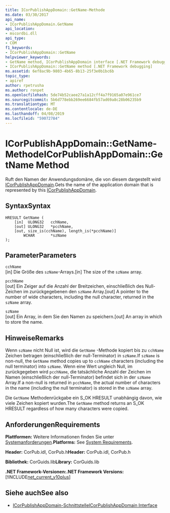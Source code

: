 ```yaml
---
title: ICorPublishAppDomain::GetName-Methode
ms.date: 03/30/2017
api_name:
- ICorPublishAppDomain.GetName
api_location:
- mscordbi.dll
api_type:
- COM
f1_keywords:
- ICorPublishAppDomain::GetName
helpviewer_keywords:
- GetName method, ICorPublishAppDomain interface [.NET Framework debugging]
- ICorPublishAppDomain::GetName method [.NET Framework debugging]
ms.assetid: 6ef8ac9b-9803-4b65-8b13-25f3e0b1bc6b
topic_type:
- apiref
author: rpetrusha
ms.author: ronpet
ms.openlocfilehash: 5de74b52caee27a1a12cff4a7f9165a07e961ce7
ms.sourcegitcommit: 5b6d778ebb269ee6684fb57ad69a8c28b06235b9
ms.translationtype: MT
ms.contentlocale: de-DE
ms.lasthandoff: 04/08/2019
ms.locfileid: "59072784"
---
```

# <a name="icorpublishappdomaingetname-method"></a><span data-ttu-id="386b4-102">ICorPublishAppDomain::GetName-Methode</span><span class="sxs-lookup"><span data-stu-id="386b4-102">ICorPublishAppDomain::GetName Method</span></span>
<span data-ttu-id="386b4-103">Ruft den Namen der Anwendungsdomäne, die von diesem dargestellt wird [ICorPublishAppDomain](../../../../docs/framework/unmanaged-api/debugging/icorpublishappdomain-interface.md).</span><span class="sxs-lookup"><span data-stu-id="386b4-103">Gets the name of the application domain that is represented by this [ICorPublishAppDomain](../../../../docs/framework/unmanaged-api/debugging/icorpublishappdomain-interface.md).</span></span>  
  
## <a name="syntax"></a><span data-ttu-id="386b4-104">Syntax</span><span class="sxs-lookup"><span data-stu-id="386b4-104">Syntax</span></span>  
  
```  
HRESULT GetName (  
    [in]  ULONG32   cchName,   
    [out] ULONG32   *pcchName,  
    [out, size_is(cchName), length_is(*pcchName)]   
        WCHAR       *szName  
);  
```  
  
## <a name="parameters"></a><span data-ttu-id="386b4-105">Parameter</span><span class="sxs-lookup"><span data-stu-id="386b4-105">Parameters</span></span>  
 `cchName`  
 <span data-ttu-id="386b4-106">[in] Die Größe des `szName`-Arrays.</span><span class="sxs-lookup"><span data-stu-id="386b4-106">[in] The size of the `szName` array.</span></span>  
  
 `pcchName`  
 <span data-ttu-id="386b4-107">[out] Ein Zeiger auf die Anzahl der Breitzeichen, einschließlich des Null-Zeichen im zurückgegebenen den `szName` Array.</span><span class="sxs-lookup"><span data-stu-id="386b4-107">[out] A pointer to the number of wide characters, including the null character, returned in the `szName` array.</span></span>  
  
 `szName`  
 <span data-ttu-id="386b4-108">[out] Ein Array, in dem Sie den Namen zu speichern.</span><span class="sxs-lookup"><span data-stu-id="386b4-108">[out] An array in which to store the name.</span></span>  
  
## <a name="remarks"></a><span data-ttu-id="386b4-109">Hinweise</span><span class="sxs-lookup"><span data-stu-id="386b4-109">Remarks</span></span>  
 <span data-ttu-id="386b4-110">Wenn `szName` nicht Null ist, wird die `GetName` -Methode kopiert bis zu `cchName` Zeichen betragen (einschließlich der null-Terminator) in `szName`.</span><span class="sxs-lookup"><span data-stu-id="386b4-110">If `szName` is non-null, the `GetName` method copies up to `cchName` characters (including the null terminator) into `szName`.</span></span> <span data-ttu-id="386b4-111">Wenn eine Wert ungleich Null, im zurückgegeben wird `pcchName`, die tatsächliche Anzahl der Zeichen im Namen (einschließlich der null-Terminator) befindet sich in der `szName` Array.</span><span class="sxs-lookup"><span data-stu-id="386b4-111">If a non-null is returned in `pcchName`, the actual number of characters in the name (including the null terminator) is stored in the `szName` array.</span></span>  
  
 <span data-ttu-id="386b4-112">Die `GetName` Methodenrückgabe ein S_OK HRESULT unabhängig davon, wie viele Zeichen kopiert wurden.</span><span class="sxs-lookup"><span data-stu-id="386b4-112">The `GetName` method returns an S_OK HRESULT regardless of how many characters were copied.</span></span>  
  
## <a name="requirements"></a><span data-ttu-id="386b4-113">Anforderungen</span><span class="sxs-lookup"><span data-stu-id="386b4-113">Requirements</span></span>  
 <span data-ttu-id="386b4-114">**Plattformen:** Weitere Informationen finden Sie unter [Systemanforderungen](../../../../docs/framework/get-started/system-requirements.md).</span><span class="sxs-lookup"><span data-stu-id="386b4-114">**Platforms:** See [System Requirements](../../../../docs/framework/get-started/system-requirements.md).</span></span>  
  
 <span data-ttu-id="386b4-115">**Header:** CorPub.idl, CorPub.h</span><span class="sxs-lookup"><span data-stu-id="386b4-115">**Header:** CorPub.idl, CorPub.h</span></span>  
  
 <span data-ttu-id="386b4-116">**Bibliothek:** CorGuids.lib</span><span class="sxs-lookup"><span data-stu-id="386b4-116">**Library:** CorGuids.lib</span></span>  
  
 **<span data-ttu-id="386b4-117">.NET Framework-Versionen:</span><span class="sxs-lookup"><span data-stu-id="386b4-117">.NET Framework Versions:</span></span>** [!INCLUDE[net_current_v10plus](../../../../includes/net-current-v10plus-md.md)]  
  
## <a name="see-also"></a><span data-ttu-id="386b4-118">Siehe auch</span><span class="sxs-lookup"><span data-stu-id="386b4-118">See also</span></span>

- [<span data-ttu-id="386b4-119">ICorPublishAppDomain-Schnittstelle</span><span class="sxs-lookup"><span data-stu-id="386b4-119">ICorPublishAppDomain Interface</span></span>](../../../../docs/framework/unmanaged-api/debugging/icorpublishappdomain-interface.md)
